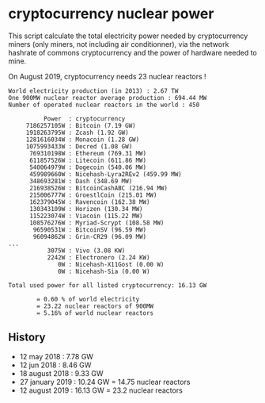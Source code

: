 # cryptocurrency nuclear power

This script calculate the total electricity power needed by cryptocurrency miners (only miners, not including air conditionner), via the network hashrate of commons cryptocurrency and the power of hardware needed to mine.

On August 2019, cryptocurrency needs 23 nuclear reactors !

~~~
World electricity production (in 2013) : 2.67 TW
One 900MW nuclear reactor average production : 694.44 MW
Number of operated nuclear reactors in the world : 450

          Power  : cryptocurrency
     7186257105W : Bitcoin (7.19 GW)
     1918263795W : Zcash (1.92 GW)
     1281616034W : Monacoin (1.28 GW)
     1075993433W : Decred (1.08 GW)
      769310198W : Ethereum (769.31 MW)
      611857526W : Litecoin (611.86 MW)
      540064979W : Dogecoin (540.06 MW)
      459989660W : Nicehash-Lyra2REv2 (459.99 MW)
      348693281W : Dash (348.69 MW)
      216938526W : BitcoinCashABC (216.94 MW)
      215006777W : GroestlCoin (215.01 MW)
      162379045W : Ravencoin (162.38 MW)
      130343109W : Horizen (130.34 MW)
      115223074W : Viacoin (115.22 MW)
      108576276W : Myriad-Scrypt (108.58 MW)
       96590531W : BitcoinSV (96.59 MW)
       96094862W : Grin-CR29 (96.09 MW)
...
           3075W : Vivo (3.08 KW)
           2242W : Electronero (2.24 KW)
              0W : Nicehash-X11Gost (0.00 W)
              0W : Nicehash-Sia (0.00 W)

Total used power for all listed cryptocurrency: 16.13 GW

        = 0.60 % of world electricity
        = 23.22 nuclear reactors of 900MW
        = 5.16% of world nuclear reactors

~~~

## History

- 12 may 2018 : 7.78 GW
- 12 jun 2018 : 8.46 GW
- 18 august 2018 : 9.33 GW
- 27 january 2019 : 10.24 GW = 14.75 nuclear reactors
- 12 august 2019 : 16.13 GW = 23.2 nuclear reactors
